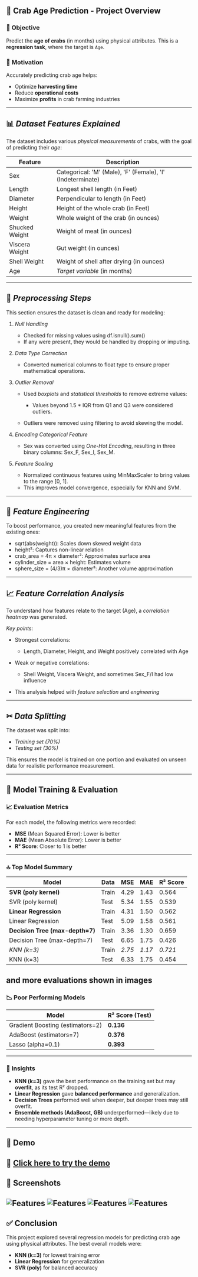 ## 🦀 **Crab Age Prediction - Project Overview**

### 🎯 **Objective**

Predict the **age of crabs** (in months) using physical attributes. This is a **regression task**, where the target is `Age`.

### 🧠 **Motivation**

Accurately predicting crab age helps:

* Optimize **harvesting time**
* Reduce **operational costs**
* Maximize **profits** in crab farming industries

---

## 📊 *Dataset Features Explained*

The dataset includes various *physical measurements* of crabs, with the goal of predicting their *age*:

| Feature          | Description                                                              |
| ---------------- |--------------------------------------------------------------------------|
| Sex            | Categorical: 'M' (Male), 'F' (Female), 'I' (Indeterminate)                     |
| Length         | Longest shell length (in Feet)                                             |
| Diameter       | Perpendicular to length (in Feet)                                          |
| Height         | Height of the whole crab (in Feet)                                         |
| Weight         | Whole weight of the crab (in ounces)                                      |
| Shucked Weight | Weight of meat (in ounces)                                                |
| Viscera Weight | Gut weight (in ounces)                                                    |
| Shell Weight   | Weight of shell after drying (in ounces)                                  |
| Age            | *Target variable* (in months) |

---

## 🧹 *Preprocessing Steps*

This section ensures the dataset is clean and ready for modeling:

1. *Null Handling*

   * Checked for missing values using df.isnull().sum()
   * If any were present, they would be handled by dropping or imputing.

2. *Data Type Correction*

   * Converted numerical columns to float type to ensure proper mathematical operations.

3. *Outlier Removal*

   * Used *boxplots* and *statistical thresholds* to remove extreme values:

     * Values beyond 1.5 \* IQR from Q1 and Q3 were considered outliers.
   * Outliers were removed using filtering to avoid skewing the model.

4. *Encoding Categorical Feature*

   * Sex was converted using *One-Hot Encoding*, resulting in three binary columns: Sex_F, Sex_I, Sex_M.

5. *Feature Scaling*

   * Normalized continuous features using MinMaxScaler to bring values to the range [0, 1].
   * This improves model convergence, especially for KNN and SVM.

---


## 🔎 *Feature Engineering*

To boost performance, you created new meaningful features from the existing ones:

* sqrt(abs(weight)): Scales down skewed weight data
* height²: Captures non-linear relation
* crab_area = 4π × diameter²: Approximates surface area
* cylinder_size = area × height: Estimates volume
* sphere_size = (4/3)π × diameter³: Another volume approximation

---

## 📈 *Feature Correlation Analysis*

To understand how features relate to the target (Age), a *correlation heatmap* was generated.

*Key points:*

* Strongest correlations:

  * Length, Diameter, Height, and Weight positively correlated with Age
* Weak or negative correlations:

  * Shell Weight, Viscera Weight, and sometimes Sex_F/I had low influence
* This analysis helped with *feature selection* and *engineering*

---

## ✂ *Data Splitting*

The dataset was split into:

* *Training set (70%)*
* *Testing set (30%)*

This ensures the model is trained on one portion and evaluated on unseen data for realistic performance measurement.

---


## 🧪 **Model Training & Evaluation**

### 📈 **Evaluation Metrics**

For each model, the following metrics were recorded:

* **MSE** (Mean Squared Error): Lower is better
* **MAE** (Mean Absolute Error): Lower is better
* **R² Score**: Closer to 1 is better

---

### 🔝 **Top Model Summary**

| Model                           | Data  | MSE      | MAE      | R² Score  |
| ------------------------------- | ----- | -------- | -------- | --------- |
| **SVR (poly kernel)**           | Train | 4.29     | 1.43     | 0.564     |
| SVR (poly kernel)               | Test  | 5.34     | 1.55     | 0.539     |
| **Linear Regression**           | Train | 4.31     | 1.50     | 0.562     |
| Linear Regression               | Test  | 5.09     | 1.58     | 0.561     |
| **Decision Tree (max-depth=7)** | Train | 3.36     | 1.30     | 0.659     |
| Decision Tree (max-depth=7)     | Test  | 6.65     | 1.75     | 0.426     |
| *KNN (k=3)*                   | Train | *2.75* | *1.17* | *0.721* |
| KNN (k=3)                       | Test  | 6.33     | 1.75     | 0.454     |
and more evaluations shown in images
---

### 📉 **Poor Performing Models**

| Model                            | R² Score (Test) |
| -------------------------------- | --------------- |
| Gradient Boosting (estimators=2) | **0.136**       |
| AdaBoost (estimators=7)          | **0.376**       |
| Lasso (alpha=0.1)                | **0.393**       |

---

### 📌 **Insights**

* **KNN (k=3)** gave the best performance on the training set but may **overfit**, as its test R² dropped.
* **Linear Regression** gave **balanced performance** and generalization.
* **Decision Trees** performed well when deeper, but deeper trees may still overfit.
* **Ensemble methods (AdaBoost, GB)** underperformed—likely due to needing hyperparameter tuning or more depth.

---

## 🚀 Demo

🔗 [Click here to try the demo](https://crabageprediction-githappxxfxuojnwsqumwjp.streamlit.app/)
---

## 📸 Screenshots

![Features](readme_assets/crab_features.jpg)
![Features](readme_assets/corr_mat.png)
![Features](readme_assets/corr_mat_out.png)
![Features](readme_assets/eval_mae.png)
---

## ✅ **Conclusion**

This project explored several regression models for predicting crab age using physical attributes. The best overall models were:

* **KNN (k=3)** for lowest training error
* **Linear Regression** for generalization
* **SVR (poly)** for balanced accuracy